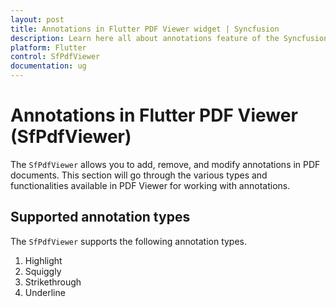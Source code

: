 ```yaml
---
layout: post
title: Annotations in Flutter PDF Viewer widget | Syncfusion
description: Learn here all about annotations feature of the Syncfusion Flutter PDF Viewer (SfPdfViewer) widget and more.
platform: Flutter
control: SfPdfViewer
documentation: ug
---
```


# Annotations in Flutter PDF Viewer (SfPdfViewer)

The `SfPdfViewer` allows you to add, remove, and modify annotations in PDF documents. This section will go through the various types and functionalities available in PDF Viewer for working with annotations.

## Supported annotation types

The `SfPdfViewer` supports the following annotation types.
1.	Highlight
2.	Squiggly
3.	Strikethrough
4.	Underline
